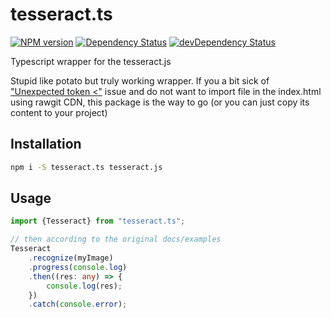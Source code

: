 # tesseract.ts
[![NPM version](https://badge.fury.io/js/tesseract.ts.svg)](http://badge.fury.io/js/tesseract.ts)
[![Dependency Status](https://david-dm.org/urakozz/tesseract.ts.svg)](https://david-dm.org/urakozz/tesseract.ts)
[![devDependency Status](https://david-dm.org/urakozz/tesseract.ts/dev-status.svg)](https://david-dm.org/urakozz/tesseract.ts#info=devDependencies)

Typescript wrapper for the tesseract.js

Stupid like potato but truly working wrapper. If you a bit sick of ["Unexpected token <"](https://github.com/naptha/tesseract.js/issues/134) issue and do not want to import file in the index.html using rawgit CDN, this package is the way to go (or you can just copy its content to your project)

## Installation

```bash
npm i -S tesseract.ts tesseract.js
```

## Usage
```typescript
import {Tesseract} from "tesseract.ts";

// then according to the original docs/examples
Tesseract
    .recognize(myImage)
    .progress(console.log)
    .then((res: any) => {
        console.log(res);
    })
    .catch(console.error);
```
